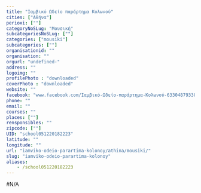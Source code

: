 ```yaml
---
title: "Ιαμβικό Ωδείο παράρτημα Κολωνού"
cities: ["Αθήνα"]
perioxi: [""]
categoryNoSLug: "Μουσική"
subcategoriesNoSLug: [""]
categories: ["mousiki"]
subcategories: [""]
organisationid: ""
organisation: ""
orgurl: "undefined-"
address: ""
logoimg: ""
profilePhoto : "downloaded"
coverPhoto : "downloaded"
website: ""
facebook: "www.facebook.com/Ιαμβικό-Ωδείο-παράρτημα-Κολωνού-633048793383238"
phone: ""
email: ""
courses: ""
places: [""]
rensponsibles: ""
zipcode: [""]
UID: "school051220182223"
latitude: ""
longitude: ""
url: "iamviko-odeio-parartima-kolonoy/athina/mousiki/"
slug: "iamviko-odeio-parartima-kolonoy"
aliases:
    - /school051220182223
---
```





#N/A